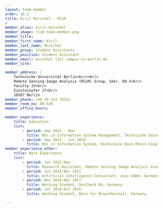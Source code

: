 ```yaml
---
layout: team_member
order: 16.2
title: Kiril Murschel - RSiM
#
member_alias: kiril-murschel
member_image: rsim-team-member.png
member_title:
member_first_name: Kiril
member_last_name: Murschel
member_group: Student Assistants
member_position: Student Assistant
member_email: murschel [at] campus.tu-berlin.de
member_site:

member_address: |
    Technische Universität Berlin<br/><br/>
    Remote Sensing Image Analysis (RSiM) Group, Sekr. EN 5<br/>
    Faculty IV<br/>
    Einsteinufer 17<br/>
    10587 Berlin
member_phone: +49 30 314 70312
member_room_no: EN 630
member_office_hours:

member_experience:
    title: Education
    list:
        - period: Sep 2021 - Now
          title: MSc in Information System Management, Technische Universität Berlin, Germany.
        - period: Sep 2015 - Jun 2018
          title: BSc in Information System, Hochschule Bonn-Rhein-Sieg, Germany.
member_experience_other:
    title: Work Experience
    list:
        - period: Jan 2023-Now
          title: Research Assistant, Remote Sensing Image Analysis Group at TU Berlin, Germany.
        - period: Jun 2018-Nov 2021
          title: Artificial Intelligence Consultant, coac GmbH, Germany.
        - period: Nov 2016-Nov 2017
          title: Working Student, DocCheck AG, Germany.
        - period: Jul 2016-Oct 2016
          title: Working Student, Büro für Brauchbarkeit, Germany.

---
```

